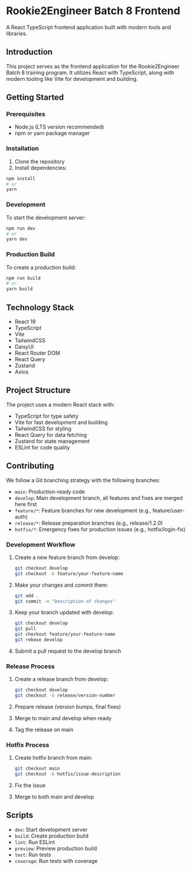 # Rookie2Engineer Batch 8 Frontend

A React TypeScript frontend application built with modern tools and libraries.

## Introduction

This project serves as the frontend application for the Rookie2Engineer Batch 8 training program. It utilizes React with TypeScript, along with modern tooling like Vite for development and building.

## Getting Started

### Prerequisites
- Node.js (LTS version recommended)
- npm or yarn package manager

### Installation
1. Clone the repository
2. Install dependencies:
```bash
npm install
# or
yarn
```

### Development
To start the development server:
```bash
npm run dev
# or
yarn dev
```

### Production Build
To create a production build:
```bash
npm run build
# or
yarn build
```

## Technology Stack
- React 19
- TypeScript
- Vite
- TailwindCSS
- DaisyUI
- React Router DOM
- React Query
- Zustand
- Axios

## Project Structure
The project uses a modern React stack with:
- TypeScript for type safety
- Vite for fast development and building
- TailwindCSS for styling
- React Query for data fetching
- Zustand for state management
- ESLint for code quality

## Contributing
We follow a Git branching strategy with the following branches:

- `main`: Production-ready code
- `develop`: Main development branch, all features and fixes are merged here first
- `feature/*`: Feature branches for new development (e.g., feature/user-auth)
- `release/*`: Release preparation branches (e.g., release/1.2.0)
- `hotfix/*`: Emergency fixes for production issues (e.g., hotfix/login-fix)

### Development Workflow

1. Create a new feature branch from develop:
   ```bash
   git checkout develop
   git checkout -b feature/your-feature-name
   ```

2. Make your changes and commit them:
   ```bash
   git add .
   git commit -m "Description of changes"
   ```

3. Keep your branch updated with develop:
   ```bash
   git checkout develop
   git pull
   git checkout feature/your-feature-name
   git rebase develop
   ```

4. Submit a pull request to the develop branch

### Release Process

1. Create a release branch from develop:
   ```bash
   git checkout develop
   git checkout -b release/version-number
   ```

2. Prepare release (version bumps, final fixes)
3. Merge to main and develop when ready
4. Tag the release on main

### Hotfix Process

1. Create hotfix branch from main:
   ```bash
   git checkout main
   git checkout -b hotfix/issue-description
   ```

2. Fix the issue
3. Merge to both main and develop

## Scripts
- `dev`: Start development server
- `build`: Create production build
- `lint`: Run ESLint
- `preview`: Preview production build
- `test`: Run tests
- `coverage`: Run tests with coverage